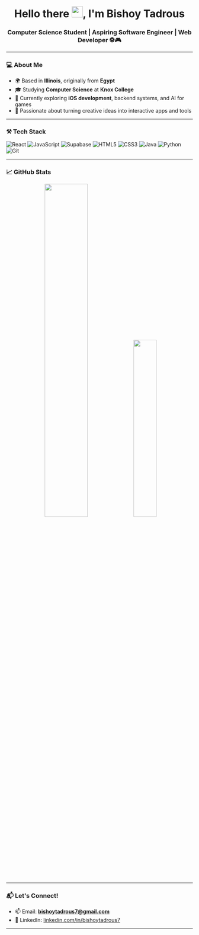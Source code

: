 <h1 align="center">Hello there <img src="https://raw.githubusercontent.com/MartinHeinz/MartinHeinz/master/wave.gif" width="30px">, I'm Bishoy Tadrous</h1>
<h3 align="center">Computer Science Student | Aspiring Software Engineer | Web Developer ⚽🎮</h3>

---

### 💻 About Me

- 🌍 Based in **Illinois**, originally from **Egypt**
- 🎓 Studying **Computer Science** at **Knox College**
- 🌱 Currently exploring **iOS development**, backend systems, and AI for games
- 🧩 Passionate about turning creative ideas into interactive apps and tools

---

### ⚒️ Tech Stack

![React](https://img.shields.io/badge/react-%2361DAFB.svg?style=flat-square&logo=react&logoColor=black)
![JavaScript](https://img.shields.io/badge/javascript-%23F7DF1E.svg?style=flat-square&logo=javascript&logoColor=black)
![Supabase](https://img.shields.io/badge/supabase-3FCF8E.svg?style=flat-square&logo=supabase&logoColor=white)
![HTML5](https://img.shields.io/badge/html5-E34F26?style=flat-square&logo=html5&logoColor=white)
![CSS3](https://img.shields.io/badge/css3-1572B6?style=flat-square&logo=css3&logoColor=white)
![Java](https://img.shields.io/badge/java-%23ED8B00.svg?style=flat-square&logo=java&logoColor=white)
![Python](https://img.shields.io/badge/python-3670A0?style=flat-square&logo=python&logoColor=white)
![Git](https://img.shields.io/badge/git-F05032.svg?style=flat-square&logo=git&logoColor=white)

---

### 📈 GitHub Stats

<p align="center">
  <img width="48%" src="https://github-readme-streak-stats.herokuapp.com/?user=Bishoytadrous7&theme=radical" />
  <img width="35%" src="https://github-readme-stats.vercel.app/api/top-langs/?username=Bishoytadrous7&layout=donut&theme=radical" />
</p>

---

### 📬 Let's Connect!


- 📫 Email: **bishoytadrous7@gmail.com**  
- 💼 LinkedIn: [linkedin.com/in/bishoytadrous7](https://www.linkedin.com/in/bishoytadrous7)

---
